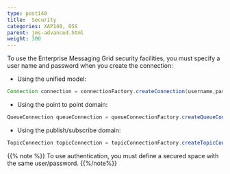 ```yaml
---
type: post140
title:  Security
categories: XAP140, OSS
parent: jms-advanced.html
weight: 300
---
```



To use the Enterprise Messaging Grid security facilities, you must specify a user name and password when you create the connection:

- Using the unified model:


```java
Connection connection = connectionFactory.createConnection(username,password);
```

- Using the point to point domain:


```java
QueueConnection queueConnection = queueConnectionFactory.createQueueConnection(username,password);
```

- Using the publish/subscribe domain:


```java
TopicConnection topicConnection = topicConnectionFactory.createTopicConnection(username,password);
```

{{% note %}}
To use authentication, you must define a secured space with the same user/password.
{{%/note%}}
